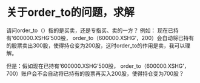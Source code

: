 # 关于order_to的问题，求解

请问order_to（）指的是买卖，还是专指买、卖的一方？
例如：
现在已持有‘600000.XSHG’500股，
order_to（600000.XSHG’，200）会自动将已持有的股票卖出300股，使得持仓变为200股，这时order_to的作用是卖，我可以理解。

但是：假如现在已持有‘600000.XSHG’500股，
order_to（600000.XSHG’，700）账户会不会自动将已持有的股票再买入200股，使得持仓变为700股？
